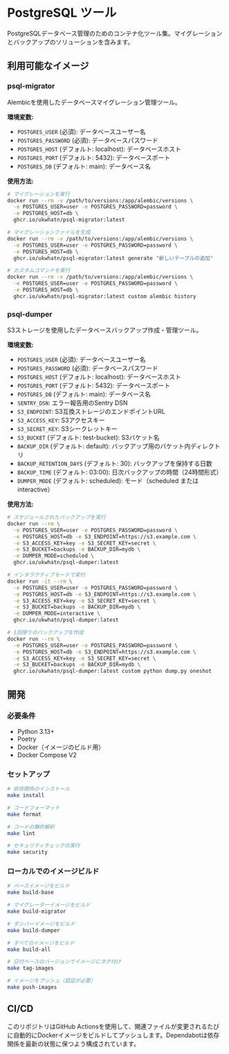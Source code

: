 # PostgreSQL ツール

PostgreSQLデータベース管理のためのコンテナ化ツール集。マイグレーションとバックアップのソリューションを含みます。

## 利用可能なイメージ

### psql-migrator

Alembicを使用したデータベースマイグレーション管理ツール。

**環境変数:**
- `POSTGRES_USER` (必須): データベースユーザー名
- `POSTGRES_PASSWORD` (必須): データベースパスワード
- `POSTGRES_HOST` (デフォルト: localhost): データベースホスト
- `POSTGRES_PORT` (デフォルト: 5432): データベースポート
- `POSTGRES_DB` (デフォルト: main): データベース名

**使用方法:**

```bash
# マイグレーションを実行
docker run --rm -v /path/to/versions:/app/alembic/versions \
  -e POSTGRES_USER=user -e POSTGRES_PASSWORD=password \
  -e POSTGRES_HOST=db \
  ghcr.io/ukwhatn/psql-migrator:latest

# マイグレーションファイルを生成
docker run --rm -v /path/to/versions:/app/alembic/versions \
  -e POSTGRES_USER=user -e POSTGRES_PASSWORD=password \
  -e POSTGRES_HOST=db \
  ghcr.io/ukwhatn/psql-migrator:latest generate "新しいテーブルの追加"

# カスタムコマンドを実行
docker run --rm -v /path/to/versions:/app/alembic/versions \
  -e POSTGRES_USER=user -e POSTGRES_PASSWORD=password \
  -e POSTGRES_HOST=db \
  ghcr.io/ukwhatn/psql-migrator:latest custom alembic history
```

### psql-dumper

S3ストレージを使用したデータベースバックアップ作成・管理ツール。

**環境変数:**
- `POSTGRES_USER` (必須): データベースユーザー名
- `POSTGRES_PASSWORD` (必須): データベースパスワード
- `POSTGRES_HOST` (デフォルト: localhost): データベースホスト
- `POSTGRES_PORT` (デフォルト: 5432): データベースポート
- `POSTGRES_DB` (デフォルト: main): データベース名
- `SENTRY_DSN`: エラー報告用のSentry DSN
- `S3_ENDPOINT`: S3互換ストレージのエンドポイントURL
- `S3_ACCESS_KEY`: S3アクセスキー
- `S3_SECRET_KEY`: S3シークレットキー
- `S3_BUCKET` (デフォルト: test-bucket): S3バケット名
- `BACKUP_DIR` (デフォルト: default): バックアップ用のバケット内ディレクトリ
- `BACKUP_RETENTION_DAYS` (デフォルト: 30): バックアップを保持する日数
- `BACKUP_TIME` (デフォルト: 03:00): 日次バックアップの時間（24時間形式）
- `DUMPER_MODE` (デフォルト: scheduled): モード（scheduled または interactive）

**使用方法:**

```bash
# スケジュールされたバックアップを実行
docker run --rm \
  -e POSTGRES_USER=user -e POSTGRES_PASSWORD=password \
  -e POSTGRES_HOST=db -e S3_ENDPOINT=https://s3.example.com \
  -e S3_ACCESS_KEY=key -e S3_SECRET_KEY=secret \
  -e S3_BUCKET=backups -e BACKUP_DIR=mydb \
  -e DUMPER_MODE=scheduled \
  ghcr.io/ukwhatn/psql-dumper:latest

# インタラクティブモードで実行
docker run -it --rm \
  -e POSTGRES_USER=user -e POSTGRES_PASSWORD=password \
  -e POSTGRES_HOST=db -e S3_ENDPOINT=https://s3.example.com \
  -e S3_ACCESS_KEY=key -e S3_SECRET_KEY=secret \
  -e S3_BUCKET=backups -e BACKUP_DIR=mydb \
  -e DUMPER_MODE=interactive \
  ghcr.io/ukwhatn/psql-dumper:latest

# 1回限りのバックアップを作成
docker run --rm \
  -e POSTGRES_USER=user -e POSTGRES_PASSWORD=password \
  -e POSTGRES_HOST=db -e S3_ENDPOINT=https://s3.example.com \
  -e S3_ACCESS_KEY=key -e S3_SECRET_KEY=secret \
  -e S3_BUCKET=backups -e BACKUP_DIR=mydb \
  ghcr.io/ukwhatn/psql-dumper:latest custom python dump.py oneshot
```

## 開発

### 必要条件

- Python 3.13+
- Poetry
- Docker（イメージのビルド用）
- Docker Compose V2

### セットアップ

```bash
# 依存関係のインストール
make install

# コードフォーマット
make format

# コードの静的解析
make lint

# セキュリティチェックの実行
make security
```

### ローカルでのイメージビルド

```bash
# ベースイメージをビルド
make build-base

# マイグレーターイメージをビルド
make build-migrator

# ダンパーイメージをビルド
make build-dumper

# すべてのイメージをビルド
make build-all

# 日付ベースのバージョンでイメージにタグ付け
make tag-images

# イメージをプッシュ（認証が必要）
make push-images
```

## CI/CD

このリポジトリはGitHub Actionsを使用して、関連ファイルが変更されるたびに自動的にDockerイメージをビルドしてプッシュします。Dependabotは依存関係を最新の状態に保つよう構成されています。